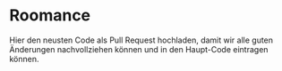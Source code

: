 # Roomance
Hier den neusten Code als Pull Request hochladen, damit wir alle guten Änderungen nachvollziehen können und in den Haupt-Code eintragen können.
